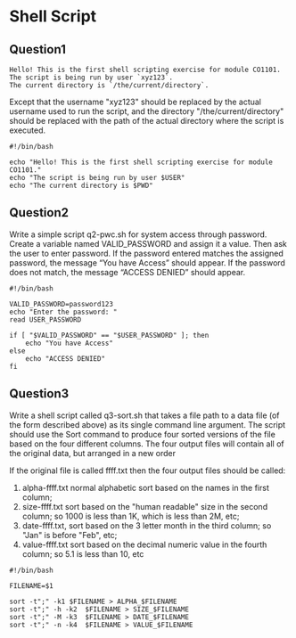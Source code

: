 # Shell Script

## Question1
```
Hello! This is the first shell scripting exercise for module CO1101.
The script is being run by user `xyz123`.
The current directory is `/the/current/directory`.
```

Except that the username "xyz123" should be replaced by the actual username used to run the script, and the directory "/the/current/directory" should be replaced with the path of the actual directory where the script is executed.

```shell
#!/bin/bash

echo "Hello! This is the first shell scripting exercise for module CO1101."
echo "The script is being run by user $USER"
echo "The current directory is $PWD"
```

## Question2
Write a simple script q2-pwc.sh for system access through password. Create a variable named VALID_PASSWORD and assign it a value. Then ask the user to enter password. If the password entered matches the assigned password, the message “You have Access” should appear. If the password does not match, the message “ACCESS DENIED” should appear. 

```shell
#!/bin/bash

VALID_PASSWORD=password123
echo "Enter the password: "
read USER_PASSWORD

if [ "$VALID_PASSWORD" == "$USER_PASSWORD" ]; then
	echo "You have Access"
else
	echo "ACCESS DENIED"
fi
```
## Question3
Write a shell script called q3-sort.sh that takes a file path to a data file (of the form described above) as its single command line argument. The script should use the Sort command to produce four sorted versions of the file based on the four different columns. The four output files will contain all of the original data, but arranged in a new order

If the original file is called ffff.txt then the four output files should be called:   
1. alpha-ffff.txt normal alphabetic sort based on the names in the first column;
2. size-ffff.txt sort based on the "human readable" size in the second column; so 1000 is less than 1K, which is less than 2M, etc;
3. date-ffff.txt, sort based on the 3 letter month in the third column; so "Jan" is before "Feb", etc;
4. value-ffff.txt sort based on the decimal numeric value in the fourth column; so 5.1 is less than 10, etc

```shell
#!/bin/bash

FILENAME=$1

sort -t";" -k1 $FILENAME > ALPHA_$FILENAME
sort -t";" -h -k2  $FILENAME > SIZE_$FILENAME
sort -t";" -M -k3  $FILENAME > DATE_$FILENAME
sort -t";" -n -k4  $FILENAME > VALUE_$FILENAME
```
